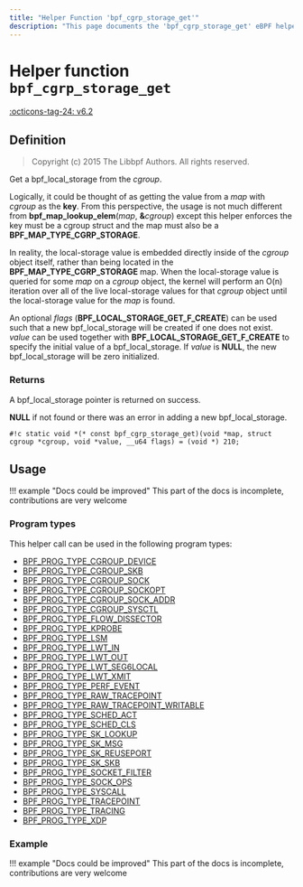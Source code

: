 ```yaml
---
title: "Helper Function 'bpf_cgrp_storage_get'"
description: "This page documents the 'bpf_cgrp_storage_get' eBPF helper function, including its defintion, usage, program types that can use it, and examples."
---
```

# Helper function `bpf_cgrp_storage_get`

<!-- [FEATURE_TAG](bpf_cgrp_storage_get) -->
[:octicons-tag-24: v6.2](https://github.com/torvalds/linux/commit/c4bcfb38a95edb1021a53f2d0356a78120ecfbe4)
<!-- [/FEATURE_TAG] -->

## Definition

> Copyright (c) 2015 The Libbpf Authors. All rights reserved.


<!-- [HELPER_FUNC_DEF] -->
Get a bpf_local_storage from the _cgroup_.

Logically, it could be thought of as getting the value from a _map_ with _cgroup_ as the **key**.  From this perspective,  the usage is not much different from **bpf_map_lookup_elem**(_map_, **&**_cgroup_) except this helper enforces the key must be a cgroup struct and the map must also be a **BPF_MAP_TYPE_CGRP_STORAGE**.

In reality, the local-storage value is embedded directly inside of the _cgroup_ object itself, rather than being located in the **BPF_MAP_TYPE_CGRP_STORAGE** map. When the local-storage value is queried for some _map_ on a _cgroup_ object, the kernel will perform an O(n) iteration over all of the live local-storage values for that _cgroup_ object until the local-storage value for the _map_ is found.

An optional _flags_ (**BPF_LOCAL_STORAGE_GET_F_CREATE**) can be used such that a new bpf_local_storage will be created if one does not exist.  _value_ can be used together with **BPF_LOCAL_STORAGE_GET_F_CREATE** to specify the initial value of a bpf_local_storage.  If _value_ is **NULL**, the new bpf_local_storage will be zero initialized.

### Returns

A bpf_local_storage pointer is returned on success.

**NULL** if not found or there was an error in adding a new bpf_local_storage.

`#!c static void *(* const bpf_cgrp_storage_get)(void *map, struct cgroup *cgroup, void *value, __u64 flags) = (void *) 210;`
<!-- [/HELPER_FUNC_DEF] -->

## Usage

!!! example "Docs could be improved"
    This part of the docs is incomplete, contributions are very welcome

### Program types

This helper call can be used in the following program types:

<!-- DO NOT EDIT MANUALLY -->
<!-- [HELPER_FUNC_PROG_REF] -->
 * [BPF_PROG_TYPE_CGROUP_DEVICE](../program-type/BPF_PROG_TYPE_CGROUP_DEVICE.md)
 * [BPF_PROG_TYPE_CGROUP_SKB](../program-type/BPF_PROG_TYPE_CGROUP_SKB.md)
 * [BPF_PROG_TYPE_CGROUP_SOCK](../program-type/BPF_PROG_TYPE_CGROUP_SOCK.md)
 * [BPF_PROG_TYPE_CGROUP_SOCKOPT](../program-type/BPF_PROG_TYPE_CGROUP_SOCKOPT.md)
 * [BPF_PROG_TYPE_CGROUP_SOCK_ADDR](../program-type/BPF_PROG_TYPE_CGROUP_SOCK_ADDR.md)
 * [BPF_PROG_TYPE_CGROUP_SYSCTL](../program-type/BPF_PROG_TYPE_CGROUP_SYSCTL.md)
 * [BPF_PROG_TYPE_FLOW_DISSECTOR](../program-type/BPF_PROG_TYPE_FLOW_DISSECTOR.md)
 * [BPF_PROG_TYPE_KPROBE](../program-type/BPF_PROG_TYPE_KPROBE.md)
 * [BPF_PROG_TYPE_LSM](../program-type/BPF_PROG_TYPE_LSM.md)
 * [BPF_PROG_TYPE_LWT_IN](../program-type/BPF_PROG_TYPE_LWT_IN.md)
 * [BPF_PROG_TYPE_LWT_OUT](../program-type/BPF_PROG_TYPE_LWT_OUT.md)
 * [BPF_PROG_TYPE_LWT_SEG6LOCAL](../program-type/BPF_PROG_TYPE_LWT_SEG6LOCAL.md)
 * [BPF_PROG_TYPE_LWT_XMIT](../program-type/BPF_PROG_TYPE_LWT_XMIT.md)
 * [BPF_PROG_TYPE_PERF_EVENT](../program-type/BPF_PROG_TYPE_PERF_EVENT.md)
 * [BPF_PROG_TYPE_RAW_TRACEPOINT](../program-type/BPF_PROG_TYPE_RAW_TRACEPOINT.md)
 * [BPF_PROG_TYPE_RAW_TRACEPOINT_WRITABLE](../program-type/BPF_PROG_TYPE_RAW_TRACEPOINT_WRITABLE.md)
 * [BPF_PROG_TYPE_SCHED_ACT](../program-type/BPF_PROG_TYPE_SCHED_ACT.md)
 * [BPF_PROG_TYPE_SCHED_CLS](../program-type/BPF_PROG_TYPE_SCHED_CLS.md)
 * [BPF_PROG_TYPE_SK_LOOKUP](../program-type/BPF_PROG_TYPE_SK_LOOKUP.md)
 * [BPF_PROG_TYPE_SK_MSG](../program-type/BPF_PROG_TYPE_SK_MSG.md)
 * [BPF_PROG_TYPE_SK_REUSEPORT](../program-type/BPF_PROG_TYPE_SK_REUSEPORT.md)
 * [BPF_PROG_TYPE_SK_SKB](../program-type/BPF_PROG_TYPE_SK_SKB.md)
 * [BPF_PROG_TYPE_SOCKET_FILTER](../program-type/BPF_PROG_TYPE_SOCKET_FILTER.md)
 * [BPF_PROG_TYPE_SOCK_OPS](../program-type/BPF_PROG_TYPE_SOCK_OPS.md)
 * [BPF_PROG_TYPE_SYSCALL](../program-type/BPF_PROG_TYPE_SYSCALL.md)
 * [BPF_PROG_TYPE_TRACEPOINT](../program-type/BPF_PROG_TYPE_TRACEPOINT.md)
 * [BPF_PROG_TYPE_TRACING](../program-type/BPF_PROG_TYPE_TRACING.md)
 * [BPF_PROG_TYPE_XDP](../program-type/BPF_PROG_TYPE_XDP.md)
<!-- [/HELPER_FUNC_PROG_REF] -->

### Example

!!! example "Docs could be improved"
    This part of the docs is incomplete, contributions are very welcome
